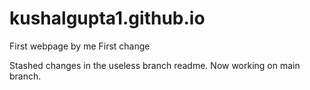 # kushalgupta1.github.io
First webpage by me
First change

Stashed changes in the useless branch readme. Now working on main branch.